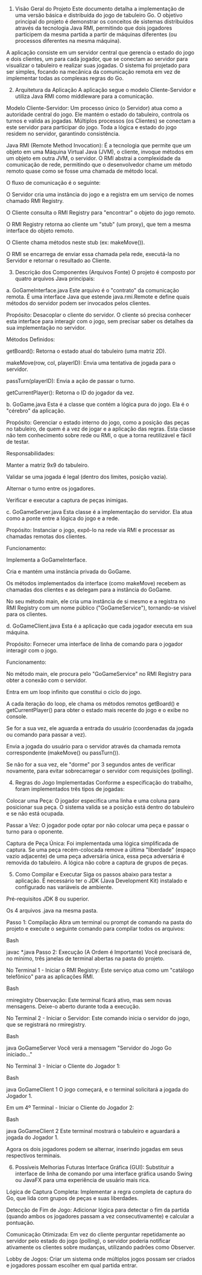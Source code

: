 1. Visão Geral do Projeto
Este documento detalha a implementação de uma versão básica e distribuída do jogo de tabuleiro Go. O objetivo principal do projeto é demonstrar os conceitos de sistemas distribuídos através da tecnologia Java RMI, permitindo que dois jogadores participem da mesma partida a partir de máquinas diferentes (ou processos diferentes na mesma máquina).

A aplicação consiste em um servidor central que gerencia o estado do jogo e dois clientes, um para cada jogador, que se conectam ao servidor para visualizar o tabuleiro e realizar suas jogadas. O sistema foi projetado para ser simples, focando na mecânica da comunicação remota em vez de implementar todas as complexas regras do Go.

2. Arquitetura da Aplicação
A aplicação segue o modelo Cliente-Servidor e utiliza Java RMI como middleware para a comunicação.

Modelo Cliente-Servidor: Um processo único (o Servidor) atua como a autoridade central do jogo. Ele mantém o estado do tabuleiro, controla os turnos e valida as jogadas. Múltiplos processos (os Clientes) se conectam a este servidor para participar do jogo. Toda a lógica e estado do jogo residem no servidor, garantindo consistência.

Java RMI (Remote Method Invocation): É a tecnologia que permite que um objeto em uma Máquina Virtual Java (JVM), o cliente, invoque métodos em um objeto em outra JVM, o servidor. O RMI abstrai a complexidade da comunicação de rede, permitindo que o desenvolvedor chame um método remoto quase como se fosse uma chamada de método local.

O fluxo de comunicação é o seguinte:

O Servidor cria uma instância do jogo e a registra em um serviço de nomes chamado RMI Registry.

O Cliente consulta o RMI Registry para "encontrar" o objeto do jogo remoto.

O RMI Registry retorna ao cliente um "stub" (um proxy), que tem a mesma interface do objeto remoto.

O Cliente chama métodos neste stub (ex: makeMove()).

O RMI se encarrega de enviar essa chamada pela rede, executá-la no Servidor e retornar o resultado ao Cliente.

3. Descrição dos Componentes (Arquivos Fonte)
O projeto é composto por quatro arquivos Java principais:

a. GoGameInterface.java
Este arquivo é o "contrato" da comunicação remota. É uma interface Java que estende java.rmi.Remote e define quais métodos do servidor podem ser invocados pelos clientes.

Propósito: Desacoplar o cliente do servidor. O cliente só precisa conhecer esta interface para interagir com o jogo, sem precisar saber os detalhes da sua implementação no servidor.

Métodos Definidos:

getBoard(): Retorna o estado atual do tabuleiro (uma matriz 2D).

makeMove(row, col, playerID): Envia uma tentativa de jogada para o servidor.

passTurn(playerID): Envia a ação de passar o turno.

getCurrentPlayer(): Retorna o ID do jogador da vez.

b. GoGame.java
Esta é a classe que contém a lógica pura do jogo. Ela é o "cérebro" da aplicação.

Propósito: Gerenciar o estado interno do jogo, como a posição das peças no tabuleiro, de quem é a vez de jogar e a aplicação das regras. Esta classe não tem conhecimento sobre rede ou RMI, o que a torna reutilizável e fácil de testar.

Responsabilidades:

Manter a matriz 9x9 do tabuleiro.

Validar se uma jogada é legal (dentro dos limites, posição vazia).

Alternar o turno entre os jogadores.

Verificar e executar a captura de peças inimigas.

c. GoGameServer.java
Esta classe é a implementação do servidor. Ela atua como a ponte entre a lógica do jogo e a rede.

Propósito: Instanciar o jogo, expô-lo na rede via RMI e processar as chamadas remotas dos clientes.

Funcionamento:

Implementa a GoGameInterface.

Cria e mantém uma instância privada do GoGame.

Os métodos implementados da interface (como makeMove) recebem as chamadas dos clientes e as delegam para a instância do GoGame.

No seu método main, ele cria uma instância de si mesmo e a registra no RMI Registry com um nome público ("GoGameService"), tornando-se visível para os clientes.

d. GoGameClient.java
Esta é a aplicação que cada jogador executa em sua máquina.

Propósito: Fornecer uma interface de linha de comando para o jogador interagir com o jogo.

Funcionamento:

No método main, ele procura pelo "GoGameService" no RMI Registry para obter a conexão com o servidor.

Entra em um loop infinito que constitui o ciclo do jogo.

A cada iteração do loop, ele chama os métodos remotos getBoard() e getCurrentPlayer() para obter o estado mais recente do jogo e o exibe no console.

Se for a sua vez, ele aguarda a entrada do usuário (coordenadas da jogada ou comando para passar a vez).

Envia a jogada do usuário para o servidor através da chamada remota correspondente (makeMove() ou passTurn()).

Se não for a sua vez, ele "dorme" por 3 segundos antes de verificar novamente, para evitar sobrecarregar o servidor com requisições (polling).

4. Regras do Jogo Implementadas
Conforme a especificação do trabalho, foram implementados três tipos de jogadas:

Colocar uma Peça: O jogador especifica uma linha e uma coluna para posicionar sua peça. O sistema valida se a posição está dentro do tabuleiro e se não está ocupada.

Passar a Vez: O jogador pode optar por não colocar uma peça e passar o turno para o oponente.

Captura de Peça Única: Foi implementada uma lógica simplificada de captura. Se uma peça recém-colocada remove a última "liberdade" (espaço vazio adjacente) de uma peça adversária única, essa peça adversária é removida do tabuleiro. A lógica não cobre a captura de grupos de peças.

5. Como Compilar e Executar
Siga os passos abaixo para testar a aplicação. É necessário ter o JDK (Java Development Kit) instalado e configurado nas variáveis de ambiente.

Pré-requisitos
JDK 8 ou superior.

Os 4 arquivos .java na mesma pasta.

Passo 1: Compilação
Abra um terminal ou prompt de comando na pasta do projeto e execute o seguinte comando para compilar todos os arquivos:

Bash

javac *.java
Passo 2: Execução (A Ordem é Importante)
Você precisará de, no mínimo, três janelas de terminal abertas na pasta do projeto.

No Terminal 1 - Iniciar o RMI Registry:
Este serviço atua como um "catálogo telefônico" para as aplicações RMI.

Bash

rmiregistry
Observação: Este terminal ficará ativo, mas sem novas mensagens. Deixe-o aberto durante toda a execução.

No Terminal 2 - Iniciar o Servidor:
Este comando inicia o servidor do jogo, que se registrará no rmiregistry.

Bash

java GoGameServer
Você verá a mensagem "Servidor do Jogo Go iniciado..."

No Terminal 3 - Iniciar o Cliente do Jogador 1:

Bash

java GoGameClient 1
O jogo começará, e o terminal solicitará a jogada do Jogador 1.

Em um 4º Terminal - Iniciar o Cliente do Jogador 2:

Bash

java GoGameClient 2
Este terminal mostrará o tabuleiro e aguardará a jogada do Jogador 1.

Agora os dois jogadores podem se alternar, inserindo jogadas em seus respectivos terminais.

6. Possíveis Melhorias Futuras
Interface Gráfica (GUI): Substituir a interface de linha de comando por uma interface gráfica usando Swing ou JavaFX para uma experiência de usuário mais rica.

Lógica de Captura Completa: Implementar a regra completa de captura do Go, que lida com grupos de peças e suas liberdades.

Detecção de Fim de Jogo: Adicionar lógica para detectar o fim da partida (quando ambos os jogadores passam a vez consecutivamente) e calcular a pontuação.

Comunicação Otimizada: Em vez do cliente perguntar repetidamente ao servidor pelo estado do jogo (polling), o servidor poderia notificar ativamente os clientes sobre mudanças, utilizando padrões como Observer.

Lobby de Jogos: Criar um sistema onde múltiplos jogos possam ser criados e jogadores possam escolher em qual partida entrar.
